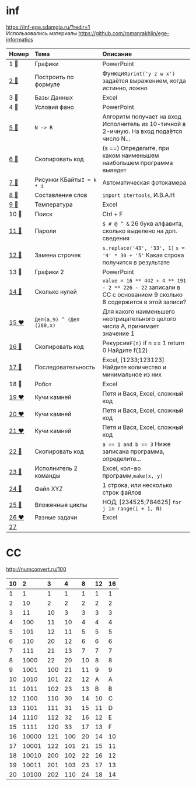 # inf

https://inf-ege.sdamgia.ru/?redir=1
<br>
Использовались материалы https://github.com/romanrakhlin/ege-informatics


| Номер | Тема | Описание |
| :---------- | :------------- | :------------ |
| 1 💚 | Графики | PowerPoint |
| [2 💚](https://github.com/voron5096/inf/blob/main/ege/2.md) | Построить по формуле | Функция`print('y z w x')` задаётся выражением, когда истинно, ложно |
| 3 💚 | Базы Данных | Excel |
| 4 💛 | Условия фано | PowerPoint |
| [5 💛](https://github.com/voron5096/inf/blob/main/ege/5.py) | `N -> R` | Алгоритм получает на вход Исполнитель из 10-тичной в 2-ичную. На вход подаётся число N... |
| [6 💚](https://github.com/voron5096/inf/blob/main/ege/6.py) | Скопировать код | (s ==) Определите, при каком наименьшем наибольшем программа выведет |
| [7 💛](https://github.com/voron5096/inf/blob/main/ege/7.md) | Рисунки КБайты`I = k * i`  | Автоматическая фотокамера |
| [8 💛](https://github.com/voron5096/inf/blob/main/ege/8.py) | Составление слов | `import itertools`, И.В.А.Н |
| [9 💛](https://github.com/voron5096/inf/blob/main/ege/9.md) | Температура | Excel |
| 10 💚 | Поиск | Ctrl + F |
| [11 💛](https://github.com/voron5096/inf/blob/main/ege/11.md) | Пароли  | `$ # @ ^ &` 26 букв алфавита, сколько выделено на доп. сведения |
| [12 💚](https://github.com/voron5096/inf/blob/main/ege/12.py) | Замена строчек | `s.replace('43', '33', 1)` `s = '4' * 30 + '5'` Какая строка получится в результате  |
| 13 💚 | Графики 2 | PowerPoint
| [14 💚](https://github.com/voron5096/inf/blob/main/ege/14.py) | Сколько нулей | `value = 16 ** 442 + 4 ** 191 - 2 ** 226 - 22` записали в СС с основанием 9 сколько 8 содержится в этой записи? |
| [15 ❤](https://github.com/voron5096/inf/blob/main/ege/15.md) | `Дел(a,9) ^ (Дел (280,x)` | Для какого наименьшего неотрицательного целого числа А, принимает значение 1  |
| [16 💚](https://github.com/voron5096/inf/blob/main/ege/16.py) | Скопировать код | Рекурсия`F(n)` if n == 1 return 0 Найдите f(12) |
| [17 💛](https://github.com/voron5096/inf/blob/main/ege/17.py) | Последовательность | Excel, [1233;123123] Найдите количество и минимальное из них |
| 18 💛 | Робот | Excel |
| [19 ❤](https://github.com/voron5096/inf/blob/main/ege/19.py) | Кучи камней | Петя и Вася, Excel, сложный код |
| [20 ❤](https://github.com/voron5096/inf/blob/main/ege/19.md) | Кучи камней | Петя и Вася, Excel, сложный код |
| [21 ❤](https://github.com/voron5096/inf/blob/main/ege/19.md) | Кучи камней | Петя и Вася, Excel, сложный код |
| [22 💚](https://github.com/voron5096/inf/blob/main/ege/22.py) | Скопировать код | `a == 1 and b == 3` Ниже записана программа, определите...  |
| [23 💛](https://github.com/voron5096/inf/blob/main/ege/23.py) | Исполнитель 2 команды | Excel, кол-во программ,`make(x, y)` |
| [24 💛](https://github.com/voron5096/inf/blob/main/ege/24.py) | Файл XYZ | 1 строка, или несколько строк файлов |
| [25 💚](https://github.com/voron5096/inf/blob/main/ege/25.py) | Вложенные циклы | НОД, [234525;784625] `for j in range(i + 1, N)` |
| [26 ❤](https://github.com/voron5096/inf/blob/main/ege/26.py) | Разные задачи | Excel |
| [27](https://github.com/voron5096/inf/blob/main/ege/27.py) | | |

# CC

http://numconvert.ru/100


| 10 | 2     | 3   | 4   | 8  | 12 | 16 |
| :--- | :------ | :---- | :---- | :--- | :--- | :--- |
| 1  | 1     | 1   | 1   | 1  | 1  | 1  |
| 2  | 10    | 2   | 2   | 2  | 2  | 2  |
| 3  | 11    | 10  | 3   | 3  | 3  | 3  |
| 4  | 100   | 11  | 10  | 4  | 4  | 4  |
| 5  | 101   | 12  | 11  | 5  | 5  | 5  |
| 6  | 110   | 20  | 12  | 6  | 6  | 6  |
| 7  | 111   | 21  | 13  | 7  | 7  | 7  |
| 8  | 1000  | 22  | 20  | 10 | 8  | 8  |
| 9  | 1001  | 100 | 21  | 11 | 9  | 9  |
| 10 | 1010  | 101 | 22  | 12 | A  | A  |
| 11 | 1011  | 102 | 23  | 13 | B  | B  |
| 12 | 1100  | 110 | 30  | 14 | 10 | C  |
| 13 | 1101  | 111 | 31  | 15 | 11 | D  |
| 14 | 1110  | 112 | 32  | 16 | 12 | E  |
| 15 | 1111  | 120 | 33  | 17 | 13 | F  |
| 16 | 10000 | 121 | 100 | 20 | 14 | 10 |
| 17 | 10001 | 122 | 101 | 21 | 15 | 11 |
| 18 | 10010 | 200 | 102 | 22 | 16 | 12 |
| 19 | 10011 | 201 | 103 | 23 | 17 | 13 |
| 20 | 10100 | 202 | 110 | 24 | 18 | 14 |
